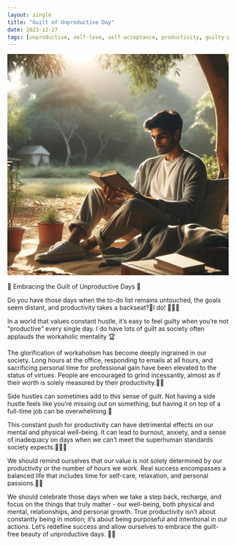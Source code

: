 ```yaml
---
layout: single
title: "Guilt of Unproductive Day"
date: 2023-12-27
tags: [unproductive, self-love, self-acceptance, productivity, guilty-pleasure]
---
```

![Beauty of Aging](/assets/images/guilt-of-unproductive-days.jpg)

🌟 Embracing the Guilt of Unproductive Days 🌟

Do you have those days when the to-do list remains untouched, the goals seem distant, and productivity takes a backseat?📝I do! 🙋🏻‍♀️

In a world that values constant hustle, it’s easy to feel guilty when you’re not “productive” every single day. I do have lots of guilt as society often applauds the workaholic mentality 🏆

The glorification of workaholism has become deeply ingrained in our society. Long hours at the office, responding to emails at all hours, and sacrificing personal time for professional gain have been elevated to the status of virtues. People are encouraged to grind incessantly, almost as if their worth is solely measured by their productivity.🏋️‍♀️

Side hustles can sometimes add to this sense of guilt. Not having a side hustle feels like you’re missing out on something, but having it on top of a full-time job can be overwhelming.🤯

This constant push for productivity can have detrimental effects on our mental and physical well-being. It can lead to burnout, anxiety, and a sense of inadequacy on days when we can’t meet the superhuman standards society expects.🦸🏻‍♀️

We should remind ourselves that our value is not solely determined by our productivity or the number of hours we work. Real success encompasses a balanced life that includes time for self-care, relaxation, and personal passions.🧘‍♀️

We should celebrate those days when we take a step back, recharge, and focus on the things that truly matter - our well-being, both physical and mental, relationships, and personal growth. True productivity isn’t about constantly being in motion; it’s about being purposeful and intentional in our actions. Let’s redefine success and allow ourselves to embrace the guilt-free beauty of unproductive days. 💖✨
